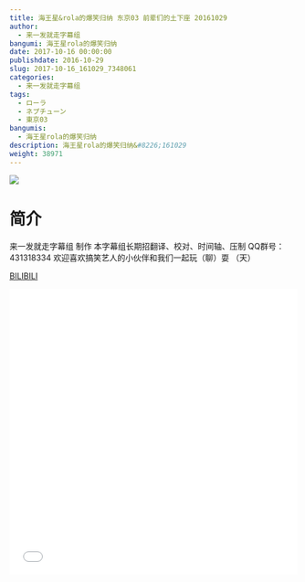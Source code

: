 ```yaml
---
title: 海王星&rola的爆笑归纳 东京03 前辈们的土下座 20161029
author: 
  - 来一发就走字幕组
bangumi: 海王星rola的爆笑归纳
date: 2017-10-16 00:00:00
publishdate: 2016-10-29
slug: 2017-10-16_161029_7348061
categories: 
  - 来一发就走字幕组
tags: 
  - ローラ
  - ネプチューン
  - 東京03
bangumis: 
  - 海王星rola的爆笑归纳
description: 海王星rola的爆笑归纳&#8226;161029
weight: 38971
---
```


![](https://i.imgur.com/ckXTOGf.jpg)

# 简介  
来一发就走字幕组 制作 本字幕组长期招翻译、校对、时间轴、压制   QQ群号：431318334 欢迎喜欢搞笑艺人的小伙伴和我们一起玩（聊）耍 （天）

  [BILIBILI](https://www.bilibili.com/video/av7348061/)


  <iframe src="//www.bilibili.com/html/html5player.html?cid=12011905&aid=7348061" width="100%" height="500" frameborder="0" allowfullscreen="allowfullscreen"></iframe>
